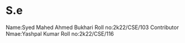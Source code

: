 # S.e
Name:Syed Mahed Ahmed Bukhari
Roll no:2k22/CSE/103
Contributor
Nmae:Yashpal Kumar
Roll no:2k22/CSE/116
